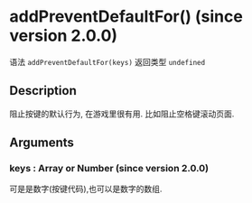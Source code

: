 # addPreventDefaultFor() (since version 2.0.0)

语法 `addPreventDefaultFor(keys)` 返回类型 `undefined`

## Description

阻止按键的默认行为, 在游戏里很有用.
比如阻止空格键滚动页面.

## Arguments

### keys : Array or Number (since version 2.0.0) 

可是是数字(按键代码),也可以是数字的数组.
